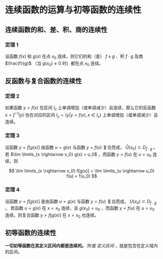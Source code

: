 # 连续函数的运算与初等函数的连续性

## 连续函数的和、差、积、商的连续性

### 定理 1

设函数 $f(x)$ 和 $g(x)$ 在点 $x_0$ 连续，则它们的和（差） $f \pm g$ 、积 $f \cdot g$ 及商 $\frac{f}{g}$ （当 $g(x_0) \not = 0$ 时）都在点 $x_0$ 连续。

## 反函数与复合函数的连续性

### 定理 2

如果函数 $y=f(x)$ 在区间 $I_x$ 上单调增加（或单调减少）且连续，那么它的反函数 $x = f^{-1}(y)$ 也在对应的区间 $I_y = \{ y | y = f(x), x \in I_x \}$ 上单调增加（或单调减少）且连续。

### 定理 3

设函数 $y = f[g(x)]$ 由函数 $u = g(x)$ 与函数 $y = f(u)$ 复合而成， $\mathring{U}(x_0) \subset D_{f \cdot g}$ 。
若 $\lim \limits_{x \rightarrow x_0} g(x) = u_0$ ，而函数 $y = f(u)$ 在 $u = u_0$ 连续，则

$$
\lim \limits_{x \rightarrow x_0} f[g(x)] = \lim \limits_{u \rightarrow u_0} f(u) = f(u_0)
$$

### 定理 4

设函数 $y = f[g(x)]$ 是由函数 $u = g(x)$ 与函数 $y = f(u)$ 复合而成， $U(x_0) \subset D_{f \cdot g}$ 。
若函数 $u = g(x)$ 在 $x = x_0$ 连续，且 $g(x_0) = u_0$ ，而函数 $y = f(u)$ 在 $u = u_0$ 连续，则复合函数 $y = f[g(x)]$ 在 $x = x_0$ 也连续。

## 初等函数的连续性

**一切初等函数在其定义区间内都是连续的。** 所谓 *定义区间* ，就是包含在定义域内的区间。
